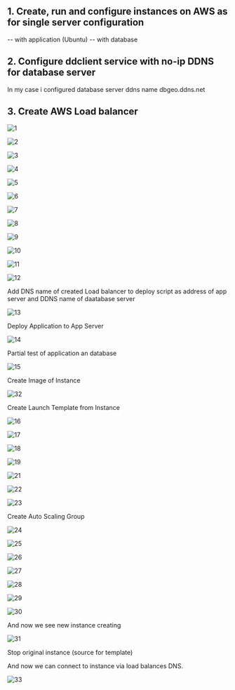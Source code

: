 ## 1. Create, run and configure instances on AWS as for single server configuration
 -- with application (Ubuntu)
 -- with database
## 2. Configure ddclient service with no-ip DDNS for database server
 In my case i configured database server ddns name dbgeo.ddns.net
## 3. Create AWS Load balancer

![1](img/1.png)

![2](img/2.png)

![3](img/3.png)

![4](img/4.png)

![5](img/5.png)

![6](img/6.png)

![7](img/7.png)

![8](img/8.png)

![9](img/9.png)

![10](img/10.png)

![11](img/11.png)

![12](img/12.png)

Add DNS name of created Load balancer to deploy script as address of app server and DDNS name of daatabase server

![13](img/13.png)

Deploy Application to App Server

![14](img/14.png)

Partial test of application an database

![15](img/15.png)

Create Image of Instance

![32](img/32.png)

Create Launch Template from Instance

![16](img/16.png)

![17](img/17.png)

![18](img/18.png)

![19](img/19.png)

![21](img/21.png)

![22](img/22.png)

![23](img/23.png)

Create Auto Scaling Group

![24](img/24.png)

![25](img/25.png)

![26](img/26.png)

![27](img/27.png)

![28](img/28.png)

![29](img/29.png)

![30](img/30.png)

And now we see new instance creating

![31](img/31.png)

Stop original instance (source for template)

And now we can connect to instance via load balances DNS.

![33](img/33.png)





